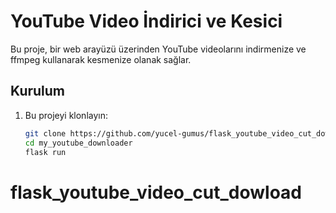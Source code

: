 # YouTube Video İndirici ve Kesici

Bu proje, bir web arayüzü üzerinden YouTube videolarını indirmenize ve ffmpeg kullanarak kesmenize olanak sağlar.

## Kurulum

1. Bu projeyi klonlayın:
   ```bash
   git clone https://github.com/yucel-gumus/flask_youtube_video_cut_dowload.git
   cd my_youtube_downloader
   flask run
# flask_youtube_video_cut_dowload
